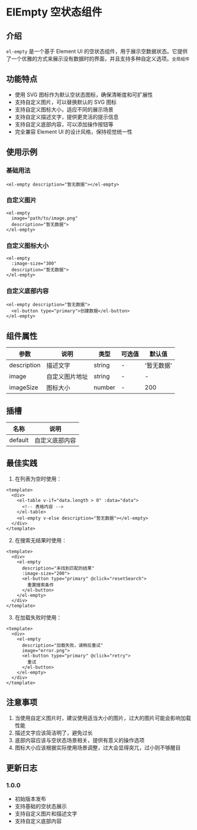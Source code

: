# ElEmpty 空状态组件

## 介绍

`el-empty` 是一个基于 Element UI 的空状态组件，用于展示空数据状态。它提供了一个优雅的方式来展示没有数据时的界面，并且支持多种自定义选项。`全局组件`

## 功能特点

- 使用 SVG 图标作为默认空状态图标，确保清晰度和可扩展性
- 支持自定义图片，可以替换默认的 SVG 图标
- 支持自定义图标大小，适应不同的展示场景
- 支持自定义描述文字，提供更灵活的提示信息
- 支持自定义底部内容，可以添加操作按钮等
- 完全兼容 Element UI 的设计风格，保持视觉统一性

## 使用示例

### 基础用法

```vue
<el-empty description="暂无数据"></el-empty>
```

### 自定义图片

```vue
<el-empty 
  image="path/to/image.png" 
  description="暂无数据">
</el-empty>
```

### 自定义图标大小

```vue
<el-empty 
  :image-size="300" 
  description="暂无数据">
</el-empty>
```

### 自定义底部内容

```vue
<el-empty description="暂无数据">
  <el-button type="primary">创建数据</el-button>
</el-empty>
```

## 组件属性

| 参数 | 说明 | 类型 | 可选值 | 默认值 |
|------|------|------|------|------|
| description | 描述文字 | string | - | '暂无数据' |
| image | 自定义图片地址 | string | - | - |
| imageSize | 图标大小 | number | - | 200 |

## 插槽

| 名称 | 说明 |
|------|------|
| default | 自定义底部内容 |

## 最佳实践

1. 在列表为空时使用：
```vue
<template>
  <div>
    <el-table v-if="data.length > 0" :data="data">
      <!-- 表格内容 -->
    </el-table>
    <el-empty v-else description="暂无数据"></el-empty>
  </div>
</template>
```

2. 在搜索无结果时使用：
```vue
<template>
  <div>
    <el-empty 
      description="未找到匹配的结果"
      :image-size="200">
      <el-button type="primary" @click="resetSearch">
        重置搜索条件
      </el-button>
    </el-empty>
  </div>
</template>
```

3. 在加载失败时使用：
```vue
<template>
  <div>
    <el-empty 
      description="加载失败，请稍后重试"
      image="error.png">
      <el-button type="primary" @click="retry">
        重试
      </el-button>
    </el-empty>
  </div>
</template>
```

## 注意事项

1. 当使用自定义图片时，建议使用适当大小的图片，过大的图片可能会影响加载性能
2. 描述文字应该简洁明了，避免过长
3. 底部内容应该与空状态场景相关，提供有意义的操作选项
4. 图标大小应该根据实际使用场景调整，过大会显得突兀，过小则不够醒目

## 更新日志

### 1.0.0
- 初始版本发布
- 支持基础的空状态展示
- 支持自定义图片和描述文字
- 支持自定义底部内容 